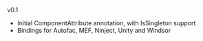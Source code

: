 v0.1

* Initial ComponentAttribute annotation, with IsSingleton support
* Bindings for Autofac, MEF, Ninject, Unity and Windsor
